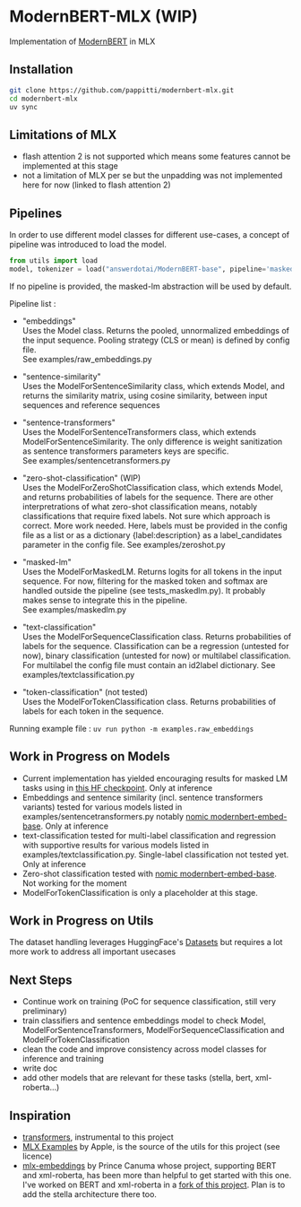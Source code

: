 # ModernBERT-MLX (WIP)

Implementation of [ModernBERT](https://arxiv.org/abs/2412.13663) in MLX  

## Installation
```bash
git clone https://github.com/pappitti/modernbert-mlx.git
cd modernbert-mlx
uv sync
```

## Limitations of MLX
- flash attention 2 is not supported which means some features cannot be implemented at this stage
- not a limitation of MLX per se but the unpadding was not implemented here for now (linked to flash attention 2)

## Pipelines
In order to use different model classes for different use-cases, a concept of pipeline was introduced to load the model.  
```python
from utils import load
model, tokenizer = load("answerdotai/ModernBERT-base", pipeline='masked-lm')
```  
If no pipeline is provided, the masked-lm abstraction will be used by default.  
  
Pipeline list : 
- "embeddings"  
Uses the Model class. Returns the pooled, unnormalized embeddings of the input sequence. Pooling strategy (CLS or mean) is defined by config file.  
See examples/raw_embeddings.py  
  
- "sentence-similarity"  
Uses the ModelForSentenceSimilarity class, which extends Model, and returns the similarity matrix, using cosine similarity, between input sequences and reference sequences 
  
- "sentence-transformers"  
Uses the ModelForSentenceTransformers class, which extends ModelForSentenceSimilarity. The only difference is weight sanitization as sentence transformers parameters keys are specific.  
See examples/sentencetransformers.py  
  
- "zero-shot-classification" (WIP)  
Uses the ModelForZeroShotClassification class, which extends Model, and returns probabilities of labels for the sequence. There are other interpretrations of what zero-shot classification means, notably classifications that require fixed labels. Not sure which approach is correct. More work needed. Here, labels must be provided in the config file as a list or as a dictionary {label:description} as a label_candidates parameter in the config file. 
See examples/zeroshot.py 
  
- "masked-lm"  
Uses the ModelForMaskedLM. Returns logits for all tokens in the input sequence. For now, filtering for the masked token and softmax are handled outside the pipeline (see tests_maskedlm.py). It probably makes sense to integrate this in the pipeline.  
See examples/maskedlm.py  
  
- "text-classification"  
Uses the ModelForSequenceClassification class. Returns probabilities of labels for the sequence. Classification can be a regression (untested for now), binary classification (untested for now) or multilabel classification. For multilabel the config file must contain an id2label dictionary. 
See examples/textclassification.py
  
- "token-classification" (not tested)  
Uses the ModelForTokenClassification class. Returns probabilities of labels for each token in the sequence.

Running example file : `uv run python -m examples.raw_embeddings`

## Work in Progress on Models
- Current implementation has yielded encouraging results for masked LM tasks using in [this HF checkpoint](https://huggingface.co/answerdotai/ModernBERT-base). Only at inference
- Embeddings and sentence similarity (incl. sentence transformers variants) tested for various models listed in examples/sentencetransformers.py notably [nomic modernbert-embed-base](https://huggingface.co/nomic-ai/modernbert-embed-base). Only at inference
- text-classification tested for multi-label classification and regression with supportive results for various models listed in examples/textclassification.py. Single-label classification not tested yet. Only at inference  
- Zero-shot classification tested with [nomic modernbert-embed-base](https://huggingface.co/nomic-ai/modernbert-embed-base). Not working for the moment    
- ModelForTokenClassification is only a placeholder at this stage.

## Work in Progress on Utils
The dataset handling leverages HuggingFace's [Datasets](https://huggingface.co/docs/datasets/index) but requires a lot more work to address all important usecases

## Next Steps
- Continue work on training (PoC for sequence classification, still very preliminary)
- train classifiers and sentence embeddings model to check Model, ModelForSentenceTransformers, ModelForSequenceClassification and ModelForTokenClassification
- clean the code and improve consistency across model classes for inference and training
- write doc
- add other models that are relevant for these tasks (stella, bert, xml-roberta...)

## Inspiration
- [transformers](https://github.com/huggingface/transformers/blob/main/src/transformers/models/modernbert/modular_modernbert.py), instrumental to this project
- [MLX Examples](https://github.com/ml-explore/mlx-examples) by Apple, is the source of the utils for this project (see licence)
- [mlx-embeddings](https://github.com/Blaizzy/mlx-embeddings) by Prince Canuma whose project, supporting BERT and xml-roberta, has been more than helpful to get started with this one. I've worked on BERT and xml-roberta in a [fork of this project](https://github.com/pappitti/mlx-embeddings). Plan is to add the stella architecture there too.     